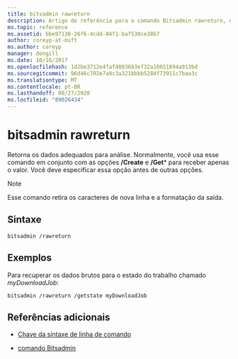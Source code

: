 ```yaml
---
title: bitsadmin rawreturn
description: Artigo de referência para o comando Bitsadmin rawreturn, que retorna dados adequados para análise.
ms.topic: reference
ms.assetid: bbe97130-26f6-4cdd-84f1-baf530ce38b7
author: coreyp-at-msft
ms.author: coreyp
manager: dongill
ms.date: 10/16/2017
ms.openlocfilehash: 1d2be3712e4faf4803683ef32a10031894a913bd
ms.sourcegitcommit: 96d46c702e7a9c3a321bbbb5284f73911c7baa3c
ms.translationtype: MT
ms.contentlocale: pt-BR
ms.lasthandoff: 08/27/2020
ms.locfileid: "89026434"
---
```

# <a name="bitsadmin-rawreturn"></a>bitsadmin rawreturn

Retorna os dados adequados para análise. Normalmente, você usa esse comando em conjunto com as opções **/Create** e **/Get*** para receber apenas o valor. Você deve especificar essa opção antes de outras opções.

> [!NOTE]
> Esse comando retira os caracteres de nova linha e a formatação da saída.

## <a name="syntax"></a>Sintaxe

```
bitsadmin /rawreturn
```

## <a name="examples"></a>Exemplos

Para recuperar os dados brutos para o estado do trabalho chamado *myDownloadJob*:

```
bitsadmin /rawreturn /getstate myDownloadJob
```

## <a name="additional-references"></a>Referências adicionais

- [Chave da sintaxe de linha de comando](command-line-syntax-key.md)

- [comando Bitsadmin](bitsadmin.md)
